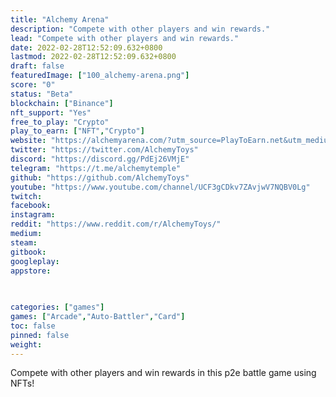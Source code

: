```yaml
---
title: "Alchemy Arena"
description: "Compete with other players and win rewards."
lead: "Compete with other players and win rewards."
date: 2022-02-28T12:52:09.632+0800
lastmod: 2022-02-28T12:52:09.632+0800
draft: false
featuredImage: ["100_alchemy-arena.png"]
score: "0"
status: "Beta"
blockchain: ["Binance"]
nft_support: "Yes"
free_to_play: "Crypto"
play_to_earn: ["NFT","Crypto"]
website: "https://alchemyarena.com/?utm_source=PlayToEarn.net&utm_medium=organic&utm_campaign=gamepage"
twitter: "https://twitter.com/AlchemyToys"
discord: "https://discord.gg/PdEj26VMjE"
telegram: "https://t.me/alchemytemple"
github: "https://github.com/AlchemyToys"
youtube: "https://www.youtube.com/channel/UCF3gCDkv7ZAvjwV7NQBV0Lg"
twitch: 
facebook: 
instagram: 
reddit: "https://www.reddit.com/r/AlchemyToys/"
medium: 
steam: 
gitbook: 
googleplay: 
appstore: 

  
    
categories: ["games"]
games: ["Arcade","Auto-Battler","Card"]
toc: false
pinned: false
weight: 
---
```

Compete with other players and win rewards in this p2e battle game using NFTs!